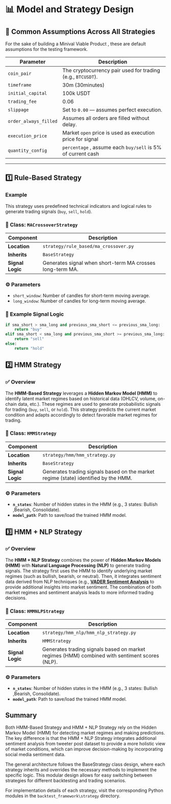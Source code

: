 # 📊 Model and Strategy Design

## 🔧 Common Assumptions Across All Strategies

For the sake of building a Minival Viable Product , these are default assumptions for the testing framework.

| Parameter               | Description |
|------------------------|-------------|
| `coin_pair`            | The cryptocurrency pair used for trading (e.g., `BTCUSDT`). |
| `timeframe`            | 30m (30minutes) |
| `initial_capital`      | 100k USDT |
| `trading_fee`          | 0.06 |
| `slippage`             | Set to `0.00` — assumes perfect execution. |
| `order_always_filled`  | Assumes all orders are filled without delay. |
| `execution_price`      | Market `open` price is used as execution price for signal  |
| `quantity_config`      | `percentage` , assume each `buy/sell` is 5% of current cash  |

---

## 1️⃣ Rule-Based Strategy

### Example

This strategy uses predefined technical indicators and logical rules to generate trading signals (`buy`, `sell`, `hold`).

### 📂 Class: `MACrossoverStrategy`

| Component        | Description |
|------------------|-------------|
| **Location**     | `strategy/rule_based/ma_crossover.py` |
| **Inherits**     | `BaseStrategy` |
| **Signal Logic** | Generates signal when short-term MA crosses long-term MA. |

### ⚙️ Parameters

- `short_window`: Number of candles for short-term moving average.
- `long_window`: Number of candles for long-term moving average.

### 🧠 Example Signal Logic
```python
if sma_short > sma_long and previous_sma_short <= previous_sma_long:
    return "buy"
elif sma_short < sma_long and previous_sma_short >= previous_sma_long:
    return "sell"
else:
    return "hold"

```

## 2️⃣ HMM Strategy

### ✅ Overview

The **HMM-Based Strategy** leverages a **Hidden Markov Model (HMM)** to identify latent market regimes based on historical data (OHLCV, volume, on-chain data, etc.). These regimes are used to generate probabilistic signals for trading (`buy`, `sell`, or `hold`). This strategy predicts the current market condition and adapts accordingly to detect favorable market regimes for trading.

### 📂 Class: `HMMStrategy`

| Component        | Description |
|------------------|-------------|
| **Location**     | `strategy/hmm/hmm_strategy.py` |
| **Inherits**     | `BaseStrategy` |
| **Signal Logic** | Generates trading signals based on the market regime (state) identified by the HMM. |

### ⚙️ Parameters

- **`n_states`**: Number of hidden states in the HMM (e.g., 3 states: Bullish ,Bearish, Consolidate).
- **`model_path`**: Path to save/load the trained HMM model.

## 3️⃣ HMM + NLP Strategy

### ✅ Overview

The **HMM + NLP Strategy** combines the power of **Hidden Markov Models (HMM)** with **Natural Language Processing (NLP)** to generate trading signals. The strategy first uses the HMM to identify underlying market regimes (such as bullish, bearish, or neutral). Then, it integrates sentiment data derived from NLP techniques (e.g., **[VADER Sentiment Analysis](https://github.com/cjhutto/vaderSentiment)** to provide additional insights into market sentiment. The combination of both market regimes and sentiment analysis leads to more informed trading decisions.

### 📂 Class: `HMMNLPStrategy`

| Component        | Description |
|------------------|-------------|
| **Location**     | `strategy/hmm_nlp/hmm_nlp_strategy.py` |
| **Inherits**     | `HMMStrategy` |
| **Signal Logic** | Generates trading signals based on market regimes (HMM) combined with sentiment scores (NLP). |

### ⚙️ Parameters


- **`n_states`**: Number of hidden states in the HMM (e.g., 3 states: Bullish ,Bearish, Consolidate).
- **`model_path`**: Path to save/load the trained HMM model.


## Summary
Both HMM-Based Strategy and HMM + NLP Strategy rely on the Hidden Markov Model (HMM) for detecting market regimes and making predictions. The key difference is that the HMM + NLP Strategy integrates additional sentiment analysis from tweeter post dataset to provide a more holistic view of market conditions, which can improve decision-making by incorporating social media sentiment data.

The general architecture follows the BaseStrategy class design, where each strategy inherits and overrides the necessary methods to implement the specific logic. This modular design allows for easy switching between strategies for different backtesting and trading scenarios.


For implementation details of each strategy, visit the corresponding Python modules in the `backtest_framework\strategy` directory.